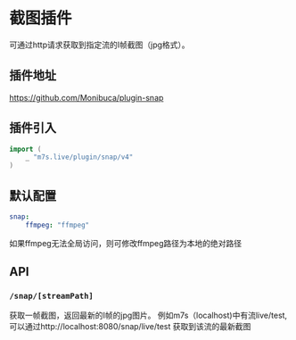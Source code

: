 # 截图插件

可通过http请求获取到指定流的I帧截图（jpg格式）。

## 插件地址

https://github.com/Monibuca/plugin-snap

## 插件引入
```go
import (
    _ "m7s.live/plugin/snap/v4"
)
```
## 默认配置

```yaml
snap:
    ffmpeg: "ffmpeg"
```
如果ffmpeg无法全局访问，则可修改ffmpeg路径为本地的绝对路径
## API

### `/snap/[streamPath]`

获取一帧截图，返回最新的I帧的jpg图片。
例如m7s（localhost)中有流live/test,
可以通过http://localhost:8080/snap/live/test 获取到该流的最新截图

